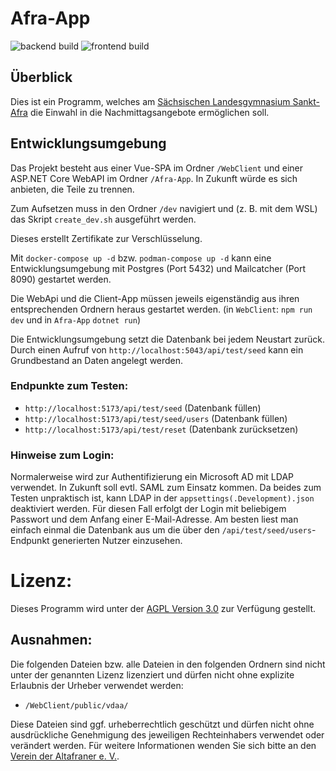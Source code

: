 # Afra-App

![backend build](https://github.com/Altafraner/afra-app/actions/workflows/backend.yml/badge.svg)
![frontend build](https://github.com/Altafraner/afra-app/actions/workflows/webclient.yml/badge.svg)

## Überblick
Dies ist ein Programm, welches am [Sächsischen Landesgymnasium Sankt-Afra](https://sankt-afra.de) die Einwahl in die Nachmittagsangebote ermöglichen soll.

## Entwicklungsumgebung
Das Projekt besteht aus einer Vue-SPA im Ordner `/WebClient` und einer ASP.NET Core WebAPI im Ordner `/Afra-App`. In Zukunft würde es sich anbieten, die Teile zu trennen.

Zum Aufsetzen muss in den Ordner `/dev` navigiert und (z. B. mit dem WSL) das Skript `create_dev.sh` ausgeführt werden.

Dieses erstellt Zertifikate zur Verschlüsselung.

Mit `docker-compose up -d` bzw. `podman-compose up -d` kann eine Entwicklungsumgebung mit Postgres (Port 5432) und
Mailcatcher (Port 8090) gestartet werden.

Die WebApi und die Client-App müssen jeweils eigenständig aus ihren entsprechenden Ordnern heraus gestartet werden. (in `WebClient`: `npm run dev` und in `Afra-App` `dotnet run`)

Die Entwicklungsumgebung setzt die Datenbank bei jedem Neustart zurück. Durch einen Aufruf von `http://localhost:5043/api/test/seed` kann ein Grundbestand an Daten angelegt werden.

### Endpunkte zum Testen:
- `http://localhost:5173/api/test/seed` (Datenbank füllen)
- `http://localhost:5173/api/test/seed/users` (Datenbank füllen)
- `http://localhost:5173/api/test/reset` (Datenbank zurücksetzen)

### Hinweise zum Login:
Normalerweise wird zur Authentifizierung ein Microsoft AD mit LDAP verwendet. In Zukunft soll evtl. SAML zum Einsatz kommen. Da beides zum Testen unpraktisch ist, kann LDAP in der `appsettings(.Development).json` deaktiviert werden. Für diesen Fall erfolgt der Login mit beliebigem Passwort und dem Anfang einer E-Mail-Adresse. Am besten liest man einfach einmal die Datenbank aus um die über den `/api/test/seed/users`-Endpunkt generierten Nutzer einzusehen.

# Lizenz:
Dieses Programm wird unter der [AGPL Version 3.0](LICENSE) zur Verfügung gestellt.

## Ausnahmen:
Die folgenden Dateien bzw. alle Dateien in den folgenden Ordnern sind nicht unter der genannten Lizenz lizenziert und dürfen nicht ohne explizite Erlaubnis der Urheber verwendet werden:
- `/WebClient/public/vdaa/`

Diese Dateien sind ggf. urheberrechtlich geschützt und dürfen nicht ohne ausdrückliche Genehmigung des jeweiligen Rechteinhabers verwendet oder verändert werden. Für weitere Informationen wenden Sie sich bitte an den [Verein der Altafraner e. V.](https://verein-der-altafraner.de/).
